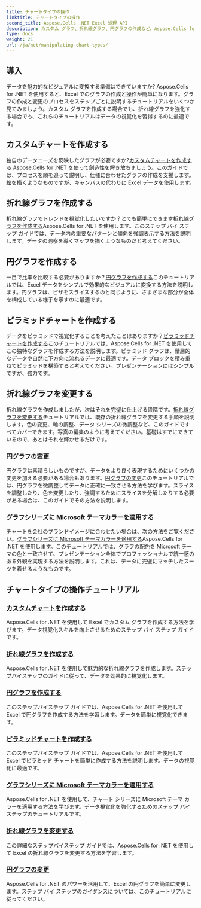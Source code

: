 ```yaml
---
title: チャートタイプの操作
linktitle: チャートタイプの操作
second_title: Aspose.Cells .NET Excel 処理 API
description: カスタム グラフ、折れ線グラフ、円グラフの作成など、Aspose.Cells for .NET の基本的なグラフ操作チュートリアルを紹介します。グラフの変更方法や Microsoft テーマ カラーの適用方法を学習します。
type: docs
weight: 21
url: /ja/net/manipulating-chart-types/
---
```

## 導入

データを魅力的なビジュアルに変換する準備はできていますか? Aspose.Cells for .NET を使用すると、Excel でのグラフの作成と操作が簡単になります。グラフの作成と変更のプロセスをステップごとに説明するチュートリアルをいくつか見てみましょう。カスタム グラフを作成する場合でも、折れ線グラフを強化する場合でも、これらのチュートリアルはデータの視覚化を習得するのに最適です。

## カスタムチャートを作成する
独自のデータニーズを反映したグラフが必要ですか?[カスタムチャートを作成する](./create-custom-chart/) Aspose.Cells for .NET を使って創造性を解き放ちましょう。このガイドでは、プロセスを順を追って説明し、仕様に合わせたグラフの作成を支援します。絵を描くようなものですが、キャンバスの代わりに Excel データを使用します。

## 折れ線グラフを作成する
折れ線グラフでトレンドを視覚化したいですか？とても簡単にできます[折れ線グラフを作成する](./create-line-chart/)Aspose.Cells for .NET を使用します。このステップ バイ ステップ ガイドでは、データ内の重要なパターンと傾向を強調表示する方法を説明します。データの洞察を導くマップを描くようなものだと考えてください。

## 円グラフを作成する
一目で比率を比較する必要がありますか？[円グラフを作成する](./create-pie-chart/)このチュートリアルでは、Excel データをシンプルで効果的なビジュアルに変換する方法を説明します。円グラフは、ピザをスライスするのと同じように、さまざまな部分が全体を構成している様子を示すのに最適です。

## ピラミッドチャートを作成する
データをピラミッドで視覚化することを考えたことはありますか？[ピラミッドチャートを作成する](./create-pyramid-chart/)このチュートリアルでは、Aspose.Cells for .NET を使用してこの独特なグラフを作成する方法を説明します。ピラミッド グラフは、階層的なデータや自然に下方向に流れるデータに最適です。データ ブロックを積み重ねてピラミッドを構築すると考えてください。プレゼンテーションにはシンプルですが、強力です。

## 折れ線グラフを変更する
折れ線グラフを作成しましたが、次はそれを完璧に仕上げる段階です。[折れ線グラフを変更する](./modify-line-chart/)チュートリアルでは、既存の折れ線グラフを変更する手順を説明します。色の変更、軸の調整、データ シリーズの微調整など、このガイドですべてカバーできます。写真の編集のように考えてください。基礎はすでにできているので、あとはそれを輝かせるだけです。

### 円グラフの変更
円グラフは素晴らしいものですが、データをより良く表現するためにいくつかの変更を加える必要がある場合もあります。[円グラフの変更](./modify-pie-chart/)このチュートリアルでは、円グラフを微調整してデータに正確に一致させる方法を学びます。スライスを調整したり、色を変更したり、強調するためにスライスを分解したりする必要がある場合は、このガイドでその方法を説明します。

### グラフシリーズに Microsoft テーマカラーを適用する
チャートを会社のブランドイメージに合わせたい場合は、次の方法をご覧ください。[グラフシリーズに Microsoft テーマカラーを適用する](./apply-microsoft-theme-color-in-chart-series/)Aspose.Cells for .NET を使用します。このチュートリアルでは、グラフの配色を Microsoft テーマの色と一致させて、プレゼンテーション全体でプロフェッショナルで統一感のある外観を実現する方法を説明します。これは、データに完璧にマッチしたスーツを着せるようなものです。

## チャートタイプの操作チュートリアル
### [カスタムチャートを作成する](./create-custom-chart/)
Aspose.Cells for .NET を使用して Excel でカスタム グラフを作成する方法を学びます。データ視覚化スキルを向上させるためのステップ バイ ステップ ガイドです。
### [折れ線グラフを作成する](./create-line-chart/)
Aspose.Cells for .NET を使用して魅力的な折れ線グラフを作成します。ステップバイステップのガイドに従って、データを効果的に視覚化します。
### [円グラフを作成する](./create-pie-chart/)
このステップバイステップ ガイドでは、Aspose.Cells for .NET を使用して Excel で円グラフを作成する方法を学習します。データを簡単に視覚化できます。
### [ピラミッドチャートを作成する](./create-pyramid-chart/)
このステップバイステップ ガイドでは、Aspose.Cells for .NET を使用して Excel でピラミッド チャートを簡単に作成する方法を説明します。データの視覚化に最適です。
### [グラフシリーズに Microsoft テーマカラーを適用する](./apply-microsoft-theme-color-in-chart-series/)
Aspose.Cells for .NET を使用して、チャート シリーズに Microsoft テーマ カラーを適用する方法を学びます。データ視覚化を強化するためのステップ バイ ステップのチュートリアルです。
### [折れ線グラフを変更する](./modify-line-chart/)
この詳細なステップバイステップ ガイドでは、Aspose.Cells for .NET を使用して Excel の折れ線グラフを変更する方法を学習します。
### [円グラフの変更](./modify-pie-chart/)
Aspose.Cells for .NET のパワーを活用して、Excel の円グラフを簡単に変更します。ステップ バイ ステップのガイダンスについては、このチュートリアルに従ってください。